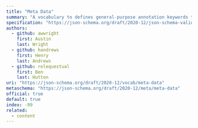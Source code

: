 ```yaml
---
title: "Meta Data"
summary: "A vocabulary to defines general-purpose annotation keywords that provide commonly used information for documentation and user interface display purposes."
specification: "https://json-schema.org/draft/2020-12/json-schema-validation.html#section-9"
authors:
  - github: awwright
    first: Austin
    last: Wright
  - github: handrews
    first: Henry
    last: Andrews
  - github: relequestual
    first: Ben
    last: Hutton
uri: "https://json-schema.org/draft/2020-12/vocab/meta-data"
metaschema: "https://json-schema.org/draft/2020-12/meta/meta-data"
official: true
default: true
index: -99
related:
  - content
---
```

